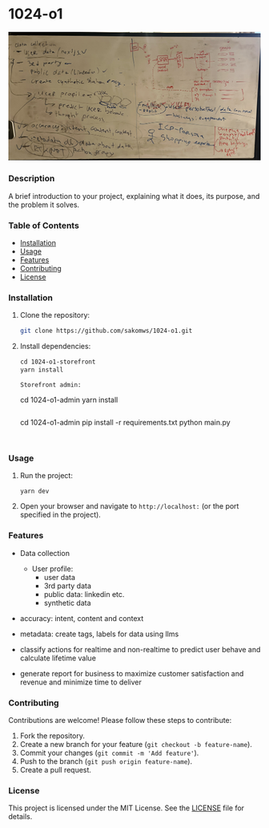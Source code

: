 # 1024-o1

![Architecture](images/architecture.jpg)

### Description
A brief introduction to your project, explaining what it does, its purpose, and the problem it solves.

### Table of Contents
- [Installation](#installation)
- [Usage](#usage)
- [Features](#features)
- [Contributing](#contributing)
- [License](#license)

### Installation

1. Clone the repository:

    ```bash
    git clone https://github.com/sakomws/1024-o1.git
    ```

3. Install dependencies:

    ```
    cd 1024-o1-storefront
    yarn install
    ```
    ```
    Storefront admin:
    ```
    cd 1024-o1-admin
    yarn install
    ```

    ```
    cd 1024-o1-admin
    pip install -r requirements.txt
    python main.py
    ```


### Usage

1. Run the project:

    ```
    yarn dev
    ```

2. Open your browser and navigate to `http://localhost:` (or the port specified in the project).

### Features
- Data collection
  - User profile:
    - user data
    - 3rd party data
    - public data: linkedin etc.
    - synthetic data
    
- accuracy: intent, content and context
- metadata: create tags, labels for data using llms
- classify actions for realtime and non-realtime to predict user behave and calculate lifetime value
- generate report for business to maximize customer satisfaction and revenue and minimize time to deliver

### Contributing

Contributions are welcome! Please follow these steps to contribute:

1. Fork the repository.
2. Create a new branch for your feature (`git checkout -b feature-name`).
3. Commit your changes (`git commit -m 'Add feature'`).
4. Push to the branch (`git push origin feature-name`).
5. Create a pull request.

### License

This project is licensed under the MIT License. See the [LICENSE](LICENSE) file for details.
